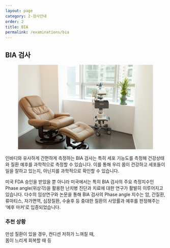 ```yaml
---
layout: page
category: 2-검사안내
order: 2
title: BIA
permalink: /examinations/bia
---
```


<h2 class="content-heading">
  <strong>BIA 검사</strong>
</h2>

<figure>
  <img src="/assets/20190626085550.jpg" alt="">
</figure>

<p>인바디와 유사하게 간편하게 측정하는 BIA 검사는 특히 세포 기능도를 측정해 건강상태와 질환 예후를 과학적으로 측정할 수 있습니다. 이를 통해 우리 몸이 건강하고 세포들이 일을 잘하고 있는지, 아닌지를 과학적으로 확인할 수 있습니다.</p>
<p>미국 FDA 승인을 받았을 뿐 아니라 미국에서는 특히 BIA 검사의 주요 측정지수인 Phase angle(위상각)을 활용한 난치병 진단과 치료에 대한 연구가 활발히 이루어지고 있습니다. 다수의 임상연구와 논문을 통해 BIA 검사의 Phase angle 지수는 암, 간질환, 류마티스, 자가면역, 심장질환, 수술후 등 중대한 질환의 사망률과 예후를 판정해주는 ‘예후 마커’로 입증되었습니다.</p>

<div class="content-definition">
  <h3>추천 상황</h3>
  <p>만성 질환이 있을 경우, 컨디션 저하가 느껴질 때, <br>몸이 느리게 회복할 때 등</p>
</div>

